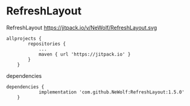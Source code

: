 # RefreshLayout
RefreshLayout
[![]()](https://jitpack.io/#NeWolf/RefreshLayout)https://jitpack.io/v/NeWolf/RefreshLayout.svg

```
allprojects {
		repositories {
			...
			maven { url 'https://jitpack.io' }
		}
	}
```

dependencies
```
dependencies {
	        implementation 'com.github.NeWolf:RefreshLayout:1.5.0'
	}
```